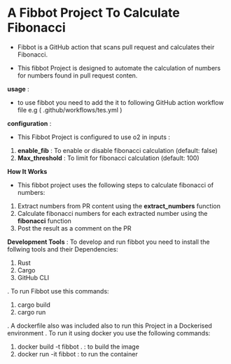 # A  Fibbot Project To Calculate Fibonacci
- Fibbot is a GitHub action that scans pull request and calculates their Fibonacci.

- This fibbot Project is designed to automate the calculation of numbers for numbers found in pull request conten.

**usage** : 
- to use fibbot you need to add the it to following GitHub action workflow file 
e.g ( .github/workflows/tes.yml )

**configuration** :
- This Fibbot Project is configured to use o2 in inputs :
1. **enable_fib** : To enable or disable fibonacci calculation (default: false)
2. **Max_threshold** : To limit for fibonacci calculation (default: 100)

**How It Works**
- This fibbot project uses the following steps to calculate fibonacci of numbers:
1. Extract numbers from PR content using the **extract_numbers** function
2. Calculate fibonacci numbers for each extracted number using the **fibonacci** function 
3. Post the result as a comment on the PR

**Development Tools** : To develop and run  fibbot you need to install the follwing tools and their Dependencies: 

1. Rust
2. Cargo
3.  GitHub CLI

. To run Fibbot use this commands: 
1.  cargo build
2. cargo run

.  A dockerfile also was included also to run this Project in a Dockerised environment
. To run it using docker you use the following commands:
1. docker build -t fibbot . : to build the image
2. docker run -it fibbot : to run the container

